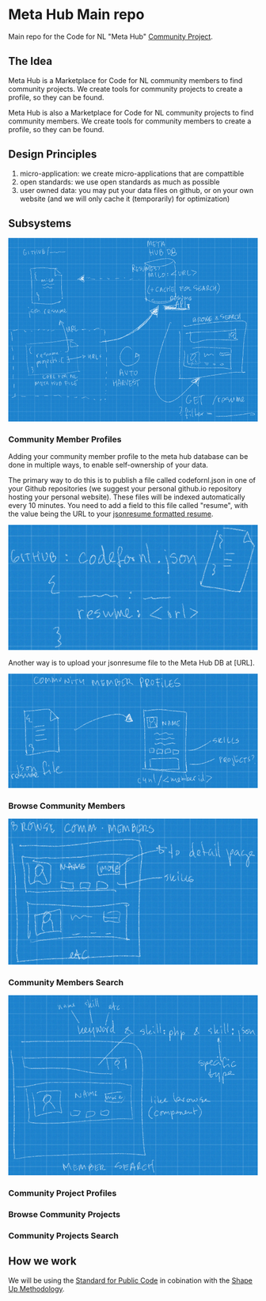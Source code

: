 # Meta Hub Main repo
Main repo for the Code for NL "Meta Hub" [Community Project](https://www.codefor.nl/communityprojects).

## The Idea

Meta Hub is a Marketplace for Code for NL community members to find community projects. We create tools for community projects to create a profile, so they can be found.

Meta Hub is also a Marketplace for Code for NL community projects to find community members. We create tools for community members to create a profile, so they can be found.

## Design Principles

1. micro-application: we create micro-applications that are compattible
2. open standards: we use open standards as much as possible
3. user owned data: you may put your data files on github, or on your own website (and we will only cache it (temporarily) for optimization)

## Subsystems

![Meta Hub Remote File Architecture](https://github.com/codefornl/meta-hub-main/blob/master/metahub_archi.png)

### Community Member Profiles

Adding your community member profile to the meta hub database can be done in multiple ways, to enable self-ownership of your data.

The primary way to do this is to publish a file called codefornl.json in one of your Github repositories (we suggest your personal github.io repository hosting your personal website). These files will be indexed automatically every 10 minutes. You need to add a field to this file called "resume", with the value being the URL to your [jsonresume formatted resume](https://jsonresume.org/).

![Code for NL Meta Hub file](https://github.com/codefornl/meta-hub-main/blob/master/metahub_c4nlfile.png)

Another way is to upload your jsonresume file to the Meta Hub DB at [URL].

![Community Member Profile](https://github.com/codefornl/meta-hub-main/blob/master/metahub_member.png)

### Browse Community Members

![Browse Community Members](https://github.com/codefornl/meta-hub-main/blob/master/metahub_member_browse.png)

### Community Members Search

![Search Community Members](https://github.com/codefornl/meta-hub-main/blob/master/metahub_member_search.png)

### Community Project Profiles

### Browse Community Projects

### Community Projects Search

## How we work
We will be using the [Standard for Public Code](https://standard.publiccode.net/) in cobination with the [Shape Up Methodology](https://basecamp.com/shapeup).
